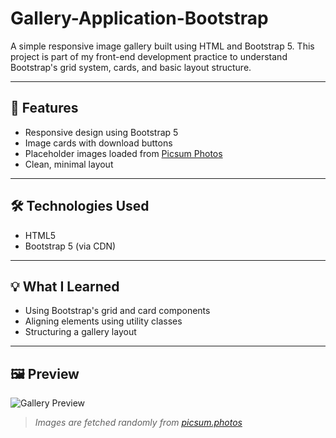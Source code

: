 # Gallery-Application-Bootstrap

A simple responsive image gallery built using HTML and Bootstrap 5. This project is part of my front-end development practice to understand Bootstrap's grid system, cards, and basic layout structure.

---

## 🚀 Features

- Responsive design using Bootstrap 5
- Image cards with download buttons
- Placeholder images loaded from [Picsum Photos](https://picsum.photos)
- Clean, minimal layout

---

## 🛠️ Technologies Used

- HTML5
- Bootstrap 5 (via CDN)

---

## 💡 What I Learned

- Using Bootstrap's grid and card components
- Aligning elements using utility classes
- Structuring a gallery layout

---

## 🖼️ Preview

![Gallery Preview](https://picsum.photos/800/300)

> *Images are fetched randomly from [picsum.photos](https://picsum.photos)*


